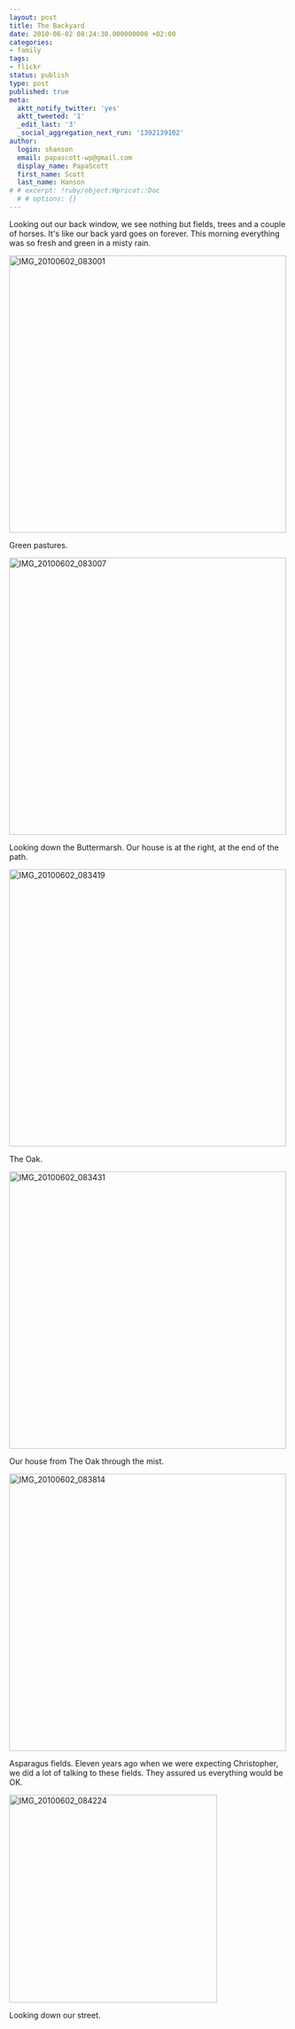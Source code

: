 ```yaml
---
layout: post
title: The Backyard
date: 2010-06-02 08:24:30.000000000 +02:00
categories:
- family
tags:
- flickr
status: publish
type: post
published: true
meta:
  aktt_notify_twitter: 'yes'
  aktt_tweeted: '1'
  _edit_last: '3'
  _social_aggregation_next_run: '1392139102'
author:
  login: shanson
  email: papascott-wp@gmail.com
  display_name: PapaScott
  first_name: Scott
  last_name: Hanson
# # excerpt: !ruby/object:Hpricot::Doc
  # # options: {}
---
```

<p>Looking out our back window, we see nothing but fields, trees and a couple of horses. It's like our back yard goes on forever. This morning everything was so fresh and green in a misty rain. </p>
<p><a href="http://www.flickr.com/photos/51035717986@N01/4662771272" title="View 'IMG_20100602_083001' on Flickr.com"><img border="0" width="500" alt="IMG_20100602_083001" src="http://farm5.static.flickr.com/4024/4662771272_1294e5555b.jpg" /></a></p>
<p>Green pastures.</p>
<p><a href="http://www.flickr.com/photos/51035717986@N01/4662771786" title="View 'IMG_20100602_083007' on Flickr.com"><img border="0" width="500" alt="IMG_20100602_083007" src="http://farm2.static.flickr.com/1295/4662771786_97ecfda96d.jpg" /></a></p>
<p>Looking down the Buttermarsh. Our house is at the right, at the end of the path.</p>
<p><a href="http://www.flickr.com/photos/51035717986@N01/4662150585" title="View 'IMG_20100602_083419' on Flickr.com"><img border="0" width="500" alt="IMG_20100602_083419" src="http://farm5.static.flickr.com/4033/4662150585_caf66e85a0.jpg" /></a></p>
<p>The Oak. </p>
<p><a href="http://www.flickr.com/photos/51035717986@N01/4662772652" title="View 'IMG_20100602_083431' on Flickr.com"><img border="0" width="500" alt="IMG_20100602_083431" src="http://farm2.static.flickr.com/1305/4662772652_5b75c49993.jpg" /></a></p>
<p>Our house from The Oak through the mist.</p>
<p><a href="http://www.flickr.com/photos/51035717986@N01/4662772954" title="View 'IMG_20100602_083814' on Flickr.com"><img border="0" width="500" alt="IMG_20100602_083814" src="http://farm2.static.flickr.com/1278/4662772954_58db1a8891.jpg" /></a></p>
<p>Asparagus fields. Eleven years ago when we were expecting Christopher, we did a lot of talking to these fields. They assured us everything would be OK.</p>
<p><a href="http://www.flickr.com/photos/51035717986@N01/4662773428" title="View 'IMG_20100602_084224' on Flickr.com"><img border="0" width="375" alt="IMG_20100602_084224" src="http://farm2.static.flickr.com/1307/4662773428_e97d0606ff.jpg" /></a></p>
<p>Looking down our street.</p>
